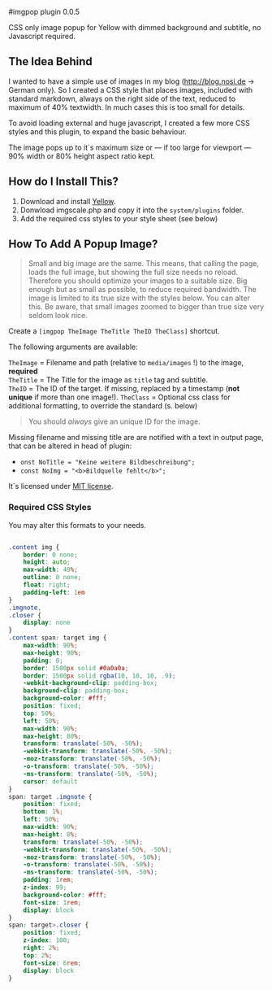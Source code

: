 #imgpop plugin 0.0.5

CSS only image popup for Yellow with dimmed background and subtitle, no Javascript required.

## The Idea Behind

I wanted to have a simple use of images in my blog (http://blog.nosi.de → German only). So I created a CSS style that places images, included with standard markdown, always on the right side of the text, reduced to maximum of 40% textwidth. In much cases this is too small for details.

To avoid loading external and huge javascript, I created a few more CSS styles and this plugin, to expand the basic behaviour.

The image pops up to it´s maximum size or — if too large for viewport — 90% width or 80% height aspect ratio kept.

## How do I Install This?

1. Download and install [Yellow](https://github.com/datenstrom/yellow/).
1. Donwload imgscale.php and copy it into the `system/plugins` folder.
1. Add the required css styles to your style sheet (see below)

## How To Add A Popup Image?

> Small and big image are the same. This means, that calling the page, loads the full image, but showing the full size needs no reload. Therefore you should optimize your images to a suitable size. Big enough but as small as possible, to reduce required bandwidth. The image is limited to its true size with the styles below. You can alter this. Be aware, that small images zoomed to bigger than true size very seldom look nice.


Create a `[imgpop TheImage TheTitle TheID TheClass]` shortcut.

The following arguments are available:

`TheImage` = Filename and path (relative to `media/images` !) to the image, **required**     
`TheTitle` = The Title for the image as `title` tag and subtitle.     
`TheID` = The ID of the target. If missing, replaced by a timestamp (**not unique** if more than one image!). 
`TheClass` =  Optional css class for additional formatting, to override the standard (s. below)

> You should *always* give an unique ID for the image.

Missing filename and missing title are are notified with a text in output page, that can be altered in head of plugin:

- `onst NoTitle = "Keine weitere Bildbeschreibung";` 
- `const NoImg = "<b>Bildquelle fehlt</b>";`



It´s licensed under [MIT license](http://opensource.org/licenses/MIT).


### Required CSS Styles

You may alter this formats to your needs.


~~~.css

.content img {
    border: 0 none;
    height: auto;
    max-width: 40%;
    outline: 0 none;
    float: right;
    padding-left: 1em
}
.imgnote,
.closer {
    display: none
}
.content span: target img {
    max-width: 90%;
    max-height: 90%;
    padding: 0;
    border: 1500px solid #0a0a0a;
    border: 1500px solid rgba(10, 10, 10, .9);
    -webkit-background-clip: padding-box;
    background-clip: padding-box;
    background-color: #fff;
    position: fixed;
    top: 50%;
    left: 50%;
    max-width: 90%;
    max-height: 80%;
    transform: translate(-50%, -50%);
    -webkit-transform: translate(-50%, -50%);
    -moz-transform: translate(-50%, -50%);
    -o-transform: translate(-50%, -50%);
    -ms-transform: translate(-50%, -50%);
    cursor: default
}
span: target .imgnote {
    position: fixed;
    bottom: 1%;
    left: 50%;
    max-width: 90%;
    max-height: 8%;
    transform: translate(-50%, -50%);
    -webkit-transform: translate(-50%, -50%);
    -moz-transform: translate(-50%, -50%);
    -o-transform: translate(-50%, -50%);
    -ms-transform: translate(-50%, -50%);
    padding: 1rem;
    z-index: 99;
    background-color: #fff;
    font-size: 1rem;
    display: block
}
span: target>.closer {
    position: fixed;
    z-index: 100;
    right: 2%;
    top: 2%;
    font-size: 6rem;
    display: block
}

~~~
